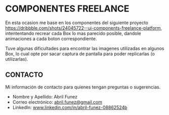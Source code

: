 # COMPONENTES FREELANCE

En esta ocasion me base en los componentes del siguiente proyecto https://dribbble.com/shots/24045722--ui-components-freelance-platform, intententando recrear cada Box lo 
mas parecido posible, dandole animaciones a cada boton correspondiente.

Tuve algunas dificultades para encontrar las imagenes utilizadas en algunos Box, lo cual opte por sacar captura de pantalla para poder replicarlas (o utilizarlas).



## CONTACTO
Mi información de contacto para quienes tengan preguntas o sugerencias. 

* Nombre y Apellido: Abril Funez
* Correo electrónico: abril.funez@gmail.com
* LinkedIn: www.linkedin.com/in/abril-funez-08862524b
